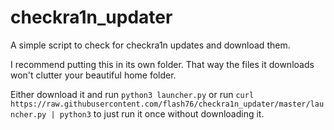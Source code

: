 # checkra1n_updater
A simple script to check for checkra1n updates and download them.

I recommend putting this in its own folder. That way the files it downloads won't clutter your beautiful home folder.

Either download it and run `python3 launcher.py` or run `curl https://raw.githubusercontent.com/flash76/checkra1n_updater/master/launcher.py | python3` to just run it once without downloading it.
